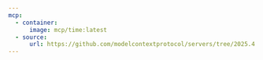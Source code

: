 ```yaml
---
mcp:
  - container:
      image: mcp/time:latest
  - source:
      url: https://github.com/modelcontextprotocol/servers/tree/2025.4.6
---
```

